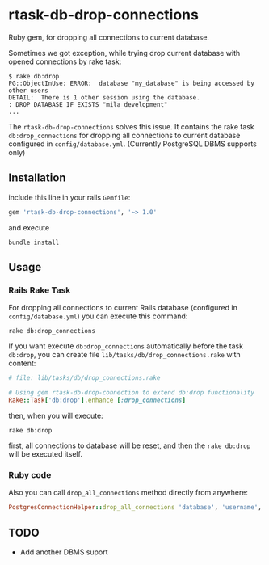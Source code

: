 # rtask-db-drop-connections

Ruby gem, for dropping all connections to current database.

Sometimes we got exception, while trying drop current database with opened connections by rake task:
```
$ rake db:drop
PG::ObjectInUse: ERROR:  database "my_database" is being accessed by other users
DETAIL:  There is 1 other session using the database.
: DROP DATABASE IF EXISTS "mila_development"
...
```

The `rtask-db-drop-connections` solves this issue. It contains the rake task `db:drop_connections` for dropping all connections to
current database configured in `config/database.yml`. (Currently PostgreSQL DBMS supports only)



## Installation

include this line in your rails `Gemfile`:

```ruby
gem 'rtask-db-drop-connections', '~> 1.0'
```

and execute

```
bundle install
```

## Usage

### Rails Rake Task

For dropping all connections to current Rails database (configured in `config/database.yml`) you can execute this command:

```
rake db:drop_connections
```

If you want execute `db:drop_connections` automatically before the task `db:drop`, you can create file
`lib/tasks/db/drop_connections.rake` with content:

```ruby
# file: lib/tasks/db/drop_connections.rake

# Using gem rtask-db-drop-connection to extend db:drop functionality
Rake::Task['db:drop'].enhance [:drop_connections]
```

then, when you will execute:

```
rake db:drop
```

first, all connections to database will be reset, and then the `rake db:drop` will be executed itself.

### Ruby code

Also you can call `drop_all_connections` method directly from anywhere:

```ruby
PostgresConnectionHelper::drop_all_connections 'database', 'username', 'password'
```


## TODO

* Add another DBMS suport

